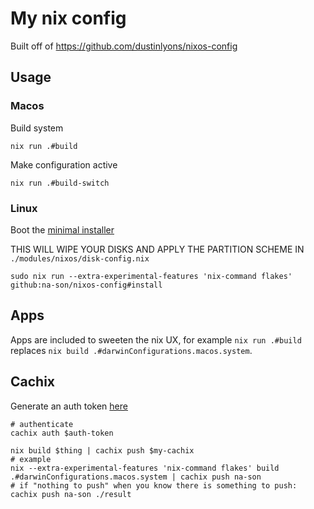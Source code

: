 # My nix config

Built off of https://github.com/dustinlyons/nixos-config

## Usage

### Macos

Build system

```shell
nix run .#build
```

Make configuration active

```shell
nix run .#build-switch
```

### Linux

Boot the [minimal installer](https://nixos.org/download)

THIS WILL WIPE YOUR DISKS AND APPLY THE PARTITION SCHEME IN
`./modules/nixos/disk-config.nix`

```shell
sudo nix run --extra-experimental-features 'nix-command flakes' github:na-son/nixos-config#install
```



## Apps

Apps are included to sweeten the nix UX, for example `nix run .#build` replaces `nix build .#darwinConfigurations.macos.system`.

## Cachix

Generate an auth token [here](https://app.cachix.org/personal-auth-tokens)

```shell
# authenticate
cachix auth $auth-token

nix build $thing | cachix push $my-cachix
# example
nix --extra-experimental-features 'nix-command flakes' build .#darwinConfigurations.macos.system | cachix push na-son
# if "nothing to push" when you know there is something to push:
cachix push na-son ./result
```
